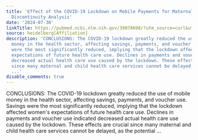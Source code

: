 ```yaml
---
title: 'Effect of the COVID-19 Lockdown on Mobile Payments for Maternal Health: Regression
  Discontinuity Analysis'
date: '2024-07-30'
linkTitle: https://pubmed.ncbi.nlm.nih.gov/39078698/?utm_source=curl&utm_medium=rss&utm_campaign=pubmed-2&utm_content=1FakS-2QOkCT8HsMOQP1bCRQ4YzyumYOmxmF0moLsQ3dFB1E9V&fc=20220326224207&ff=20240730181641&v=2.18.0.post9+e462414
source: heidelberg[Affiliation]
description: 'CONCLUSIONS: The COVID-19 lockdown greatly reduced the use of mobile
  money in the health sector, affecting savings, payments, and voucher use. Savings
  were the most significantly reduced, implying that the lockdown affected women''s
  expectations of future health care use. Declines in payments and voucher use indicated
  decreased actual health care use caused by the lockdown. These effects are crucial
  since many maternal and child health care services cannot be delayed, as the potential
  ...'
disable_comments: true
---
```

CONCLUSIONS: The COVID-19 lockdown greatly reduced the use of mobile money in the health sector, affecting savings, payments, and voucher use. Savings were the most significantly reduced, implying that the lockdown affected women's expectations of future health care use. Declines in payments and voucher use indicated decreased actual health care use caused by the lockdown. These effects are crucial since many maternal and child health care services cannot be delayed, as the potential ...